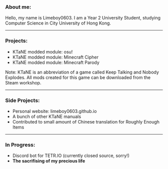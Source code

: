 ### About me:
Hello, my name is Limeboy0603. I am a Year 2 University Student, studying Computer Science in City University of Hong Kong.

---

### Projects:
- KTaNE modded module: osu!
- KTaNE modded module: Minecraft Cipher
- KTaNE modded module: Minecraft Parody

Note: KTaNE is an abbreviation of a game called Keep Talking and Nobody Explodes. All mods created for this game can be downloaded from the Steam workshop.

---

### Side Projects:
- Personal website: limeboy0603.github.io
- A bunch of other KTaNE manuals
- Contributed to small amount of Chinese translation for Roughly Enough Items

---
### In Progress:
- Discord bot for TETR.IO (currently closed source, sorry!)
- **The sacrifising of my precious life**
